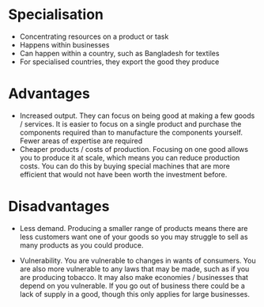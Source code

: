 # Specialisation #
- Concentrating resources on a product or task
- Happens within businesses
- Can happen within a country, such as Bangladesh for textiles
- For specialised countries, they export the good they produce

# Advantages #
- Increased output. They can focus on being good at making a few goods / services. It is easier to focus on a single product and purchase the components required than to manufacture the components yourself. Fewer areas of expertise are required
- Cheaper products / costs of production. Focusing on one good allows you to produce it at scale, which means you can reduce production costs. You can do this by buying special machines that are more efficient that would not have been worth the investment before.

# Disadvantages #
- Less demand. Producing a smaller range of products means there are less customers want one of your goods so you may struggle to sell as many products as you could produce.

- Vulnerability. You are vulnerable to changes in wants of consumers. You are also more vulnerable to any laws that may be made, such as if you are producing tobacco. It may also make economies / businesses that depend on you vulnerable. If you go out of business there could be a lack of supply in a good, though this only applies for large businesses.

